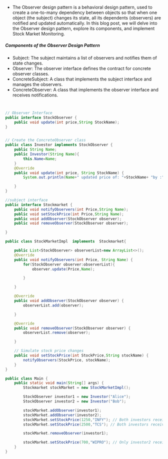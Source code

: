 * The Observer design pattern is a behavioral design pattern, used to create a one-to-many dependency between objects so that when one object (the subject) changes its state, all its dependents (observers) are notified and updated automatically. In this blog post, we will delve into the Observer design pattern, explore its components, and implement Stock Market Monitoring.

##### Components of the Observer Design Pattern
* Subject: The subject maintains a list of observers and notifies them of state changes.
* Observer: The observer interface defines the contract for concrete observer classes.
* ConcreteSubject: A class that implements the subject interface and manages the observers.
* ConcreteObserver: A class that implements the observer interface and receives notifications.

```java


// Observer Interface
public interface StockObserver {
    public void update(int price,String StockName);
}


// Create the ConcreteObserver class
public class Investor implements StockObserver {
    public String Name;
    public Investor(String Name){
        this.Name=Name;
    }
    @Override
    public void update(int price, String StockName) {
        System.out.println(Name+" updated price of: "+StockName+ "by :"+ price);

    }
}

//subject interface
public interface Stockmarket {
    public void notifyObservers(int Price,String Name);
    public void setStockPrice(int Price,String Name);
    public void addObserver(StockObserver observer);
    public void removeObserver(StockObserver observer);

}

public class StockMarketImpl  implements  Stockmarket{

    public List<StockObserver> observerList=new ArrayList<>();
    @Override
    public void notifyObservers(int Price, String Name) {
        for(StockObserver observer:observerList){
            observer.update(Price,Name);

        }

    }

    @Override
    public void addObserver(StockObserver observer) {
        observerList.add(observer);

    }

    @Override
    public void removeObserver(StockObserver observer) {
        observerList.remove(observer);

    }

    // Simulate stock price changes
    public void setStockPrice(int StockPrice,String stockName) {
        notifyObservers(StockPrice, stockName);
    }
}

public class Main {
    public static void main(String[] args) {
        Stockmarket stockMarket = new StockMarketImpl();

        StockObserver investor1 = new Investor("Alice");
        StockObserver investor2 = new Investor("Bob");

        stockMarket.addObserver(investor1);
        stockMarket.addObserver(investor2);
        stockMarket.setStockPrice(1250,"INFY"); // Both investors receive updates
        stockMarket.setStockPrice(2500,"TCS"); // Both investors receive updates

        stockMarket.removeObserver(investor1);

        stockMarket.setStockPrice(700,"WIPRO"); // Only investor2 receives the update
    }
}
```